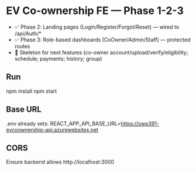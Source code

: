 # EV Co-ownership FE — Phase 1-2-3
- ✅ Phase 2: Landing pages (Login/Register/Forgot/Reset) — wired to /api/Auth/*
- ✅ Phase 3: Role-based dashboards (CoOwner/Admin/Staff) — protected routes
- 🧩 Skeleton for next features (co-owner account/upload/verify/eligibility; schedule; payments; history; group)

## Run
npm install
npm start

## Base URL
.env already sets:
REACT_APP_API_BASE_URL=https://swp391-evcoownership-api.azurewebsites.net

## CORS
Ensure backend allows http://localhost:3000